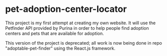 # pet-adoption-center-locator

This project is my first attempt at creating my own website. It will use the Petfinder API provided by Purina in order to help people find adoption centers
and pets that are available for adoption.

This version of the project is deprecated; all work is now being done in repo "adoptable-pet-finder" using the React.js framework.
